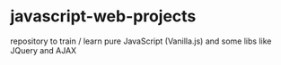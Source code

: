 # javascript-web-projects
repository to train / learn pure JavaScript (Vanilla.js) and some libs like JQuery and AJAX

